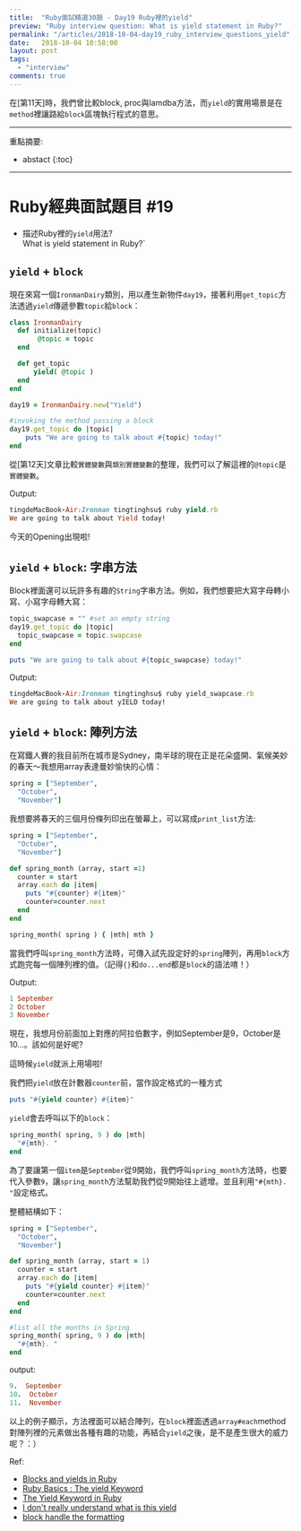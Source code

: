 ```yaml
---
title:  "Ruby面試精選30題 - Day19 Ruby裡的yield"
preview: "Ruby interview question: What is yield statement in Ruby?"
permalink: "/articles/2018-10-04-day19_ruby_interview_questions_yield"
date:   2018-10-04 10:58:00
layout: post
tags: 
  - "interview"
comments: true
---
```


在[第11天]時，我們曾比較block, proc與lamdba方法，而`yield`的實用場景是在`method`裡讓路給`block`區塊執行程式的意思。
<!-- more -->

---

重點摘要:
* abstact
{:toc}

---

# Ruby經典面試題目 #19

* 描述Ruby裡的`yield`用法?  
What is yield statement in Ruby?`

## `yield` + `block`

現在來寫一個`IronmanDairy`類別，用以產生新物件`day19`，接著利用`get_topic`方法透過`yield`傳遞參數`topic`給`block`：

```ruby
class IronmanDairy
  def initialize(topic)
       @topic = topic
  end

  def get_topic
      yield( @topic )
  end
end

day19 = IronmanDairy.new("Yield")

#invoking the method passing a block
day19.get_topic do |topic|
    puts "We are going to talk about #{topic} today!"
end
```

從[第12天]文章比較`實體變數`與`類別實體變數`的整理，我們可以了解這裡的`@topic`是`實體變數`。

Output:

```ruby
tingdeMacBook-Air:Ironman tingtinghsu$ ruby yield.rb
We are going to talk about Yield today!
```

今天的Opening出現啦!

## `yield` + `block`: 字串方法

Block裡面還可以玩許多有趣的`String`字串方法。例如，我們想要把大寫字母轉小寫、小寫字母轉大寫：

```ruby
topic_swapcase = "" #set an empty string
day19.get_topic do |topic|
  topic_swapcase = topic.swapcase
end

puts "We are going to talk about #{topic_swapcase} today!"
```

Output:

```ruby
tingdeMacBook-Air:Ironman tingtinghsu$ ruby yield_swapcase.rb
We are going to talk about yIELD today!
```

## `yield` + `block`: 陣列方法

在寫鐵人賽的我目前所在城市是Sydney，南半球的現在正是花朵盛開、氣候美妙的春天～我想用array表達曼妙愉快的心情：

```ruby
spring = ["September",
  "October",
  "November"]
```

我想要將春天的三個月份條列印出在螢幕上，可以寫成`print_list`方法:

```ruby
spring = ["September",
  "October",
  "November"]

def spring_month (array, start =1)
  counter = start
  array.each do |item|
    puts "#{counter} #{item}"
    counter=counter.next
  end
end

spring_month( spring ) { |mth| mth }
```

當我們呼叫`spring_month`方法時，可傳入試先設定好的`spring`陣列，再用`block`方式跑完每一個陣列裡的值。（記得`{}`和`do...end`都是`block`的語法唷！）

Output:

```ruby
1 September
2 October
3 November
```

現在，我想月份前面加上對應的阿拉伯數字，例如September是9，October是10...。該如何是好呢?

這時候`yield`就派上用場啦!

我們把`yield`放在計數器`counter`前，當作設定格式的一種方式

```ruby
puts "#{yield counter} #{item}"
```

`yield`會去呼叫以下的`block`：

```ruby
spring_month( spring, 9 ) do |mth|
  "#{mth}. "
end
```

為了要讓第一個`item`是`September`從9開始，我們呼叫`spring_month`方法時，也要代入參數`9`，讓`spring_month`方法幫助我們從9開始往上遞增。並且利用`"#{mth}. "`設定格式。

整體結構如下：

```ruby
spring = ["September",
  "October",
  "November"]

def spring_month (array, start = 1)
  counter = start
  array.each do |item|
    puts "#{yield counter} #{item}"
    counter=counter.next
  end
end

#list all the months in Spring
spring_month( spring, 9 ) do |mth|
  "#{mth}. "
end
```

output:

```ruby
9.  September
10.  October
11.  November
```

以上的例子顯示，方法裡面可以結合陣列，在`block`裡面透過`array#each`method對陣列裡的元素做出各種有趣的功能，再結合`yield`之後，是不是產生很大的威力呢？：）

Ref:

* [Blocks and yields in Ruby](https://stackoverflow.com/questions/3066703/blocks-and-yields-in-ruby)
* [Ruby Basics : The yield Keyword](https://rubyplus.com/articles/4801-Ruby-Basics-The-yield-Keyword)
* [The Yield Keyword in Ruby](https://medium.com/@farsi_mehdi/the-yield-keyword-603a850b8921)
* [I don't really understand what is this yield](https://www.codecademy.com/en/forum_questions/51c72e759c4e9d410501df42)
* [block handle the formatting](http://labs.codecademy.com/BJrB#:workspace)

